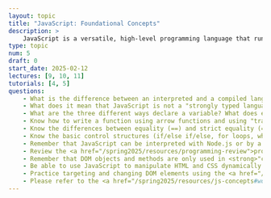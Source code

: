 ```yaml
---
layout: topic
title: "JavaScript: Foundational Concepts"
description: > 
    JavaScript is a versatile, high-level programming language that runs in web browsers, enabling interactivity and dynamic content. It allows developers to manipulate the Document Object Model (DOM) and implement features like animations, forms, and real-time updates. This unit introduces core JavaScript concepts like variables, data types, functions, loops, and event handling. By the end of this section, you will know enough to start building simple, interactive web applications.
type: topic
num: 5
draft: 0
start_date: 2025-02-12
lectures: [9, 10, 11]
tutorials: [4, 5]
questions:
    - What is the difference between an interpreted and a compiled language?
    - What does it mean that JavaScript is not a "strongly typed language"?
    - What are the three different ways declare a variable? What does each declaration keyword mean? Which legacy declaration keyword should be avoided if possible?
    - Know how to write a function using arrow functions and using "traditional" function declaration syntax.
    - Know the differences between equality (==) and strict equality (===) (and use strict equality as much as possible)
    - Know the basic control structures (if/else if/else, for loops, while loops, for...of loops)
    - Remember that JavaScript can be interpreted with Node.js or by a web browser
    - Review the <a href="/spring2025/resources/programming-review">programming with JavaScript cheatsheet</a> for a review.
    - Remember that DOM objects and methods are only used in <strong>"client-side" programming</strong> (within a browser). They are not supported in Node.js
    - Be able to use JavaScript to manipulate HTML and CSS dynamically (usually through event handlers).
    - Practice targeting and changing DOM elements using the <a href="/spring2025/course-files/activities/dom-tester" target="_blank">DOM manipulation worksheet</a>
    - Please refer to the <a href="/spring2025/resources/js-concepts#working-with-the-dom" target="_blank">working with the DOM</a> section of the JavaScript cheatsheet and make sure you know how to interact with the DOM.
---
```


